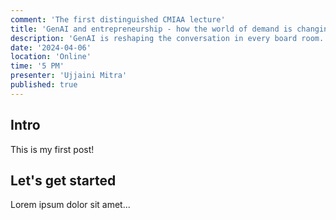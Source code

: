```yaml
---
comment: 'The first distinguished CMIAA lecture'
title: 'GenAI and entrepreneurship - how the world of demand is changing'
description: 'GenAI is reshaping the conversation in every board room. It is revolutionising entrepreneurship by reshaping the economy of demand. With AI driven innovation, businesses are anticipating a tectonic shift in the way they work. Even industries as traditional as cement manufacturing or newspaper printing are reimagining business. How can you grab that opportunity as an entrepreneur?'
date: '2024-04-06'
location: 'Online'
time: '5 PM'
presenter: 'Ujjaini Mitra'
published: true
---
```


## Intro

This is my first post!

## Let's get started

Lorem ipsum dolor sit amet...
